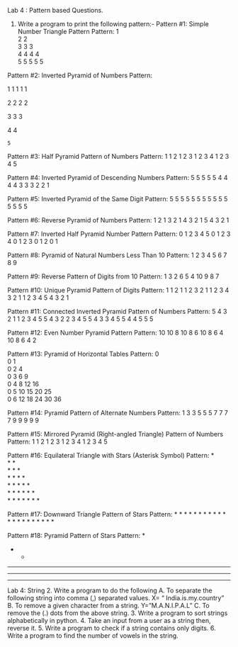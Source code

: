 Lab 4 : Pattern based Questions.
1.	Write a program to print the following pattern:-
Pattern #1: Simple Number Triangle Pattern
Pattern:
1  
2 2  
3 3 3  
4 4 4 4  
5 5 5 5 5

Pattern #2: Inverted Pyramid of Numbers
Pattern:

1 1 1 1 1 

 2 2 2 2 

  3 3 3 

   4 4 

    5

Pattern #3: Half Pyramid Pattern of Numbers
Pattern:
1 
              1 2 
    1 2 3 
  1 2 3 4 
1 2 3 4 5

Pattern #4: Inverted Pyramid of Descending Numbers
Pattern:
5 5 5 5 5 
  4 4 4 4 
    3 3 3 
      2 2 
       1

Pattern #5: Inverted Pyramid of the Same Digit
Pattern:
5 5 5 5 5 
  5 5 5 5 
    5 5 5 
     5 5 
      5

Pattern #6: Reverse Pyramid of Numbers
Pattern:
     1 
     2 1 
    3 2 1 
  4 3 2 1 
5 4 3 2 1

Pattern #7: Inverted Half Pyramid Number Pattern
Pattern:
0 1 2 3 4 5 
0 1 2 3 4 
0 1 2 3 
0 1 2 
0 1

Pattern #8: Pyramid of Natural Numbers Less Than 10
Pattern:
1 
2 3 4 
5 6 7 8 9

Pattern #9: Reverse Pattern of Digits from 10 
Pattern:
1
3 2
6 5 4
10 9 8 7

Pattern #10: Unique Pyramid Pattern of Digits
Pattern:
1 
1 2 1 
1 2 3 2 1 
1 2 3 4 3 2 1 
1 2 3 4 5 4 3 2 1

Pattern #11: Connected Inverted Pyramid Pattern of Numbers
Pattern:
5 4 3 2 1 1 2 3 4 5 
5 4 3 2 2 3 4 5 
5 4 3 3 4 5 
5 4 4 5 
5 5

Pattern #12: Even Number Pyramid Pattern
Pattern:
10 
10 8 
10 8 6 
10 8 6 4 
10 8 6 4 2

Pattern #13: Pyramid of Horizontal Tables
Pattern:
0  
0 1  
0 2 4  
0 3 6 9  
0 4 8 12 16  
0 5 10 15 20 25  
0 6 12 18 24 30 36

Pattern #14: Pyramid Pattern of Alternate Numbers
Pattern:
1 
3 3 
5 5 5 
7 7 7 7 
9 9 9 9 9

Pattern #15: Mirrored Pyramid (Right-angled Triangle) Pattern of Numbers
Pattern:
           1 
         1 2 
      1 2 3 
   1 2 3 4 
 1 2 3 4 5

Pattern #16: Equilateral Triangle with Stars (Asterisk Symbol)
Pattern:
            *   
           * *   
          * * *   
         * * * *   
        * * * * *   
       * * * * * *   
      * * * * * * *

Pattern #17: Downward Triangle Pattern of Stars
Pattern:
        * * * * * * 
         * * * * * 
          * * * * 
           * * * 
            * * 
             * 

Pattern #18: Pyramid Pattern of Stars
Pattern:
* 
* * 
* * * 
* * * * 
* * * * *



Lab 4: String
2.	Write a program to do the following
A. To separate the following string into comma (,) separated values. X= “ India.is.my.country”
B. To remove a given character from a string. Y=”M.A.N.I.P.A.L” 
C. To remove the (.) dots from the above string.
3.	Write a program to sort strings alphabetically in python. 
4.	Take an input from a user as a string then, reverse it.
5.	Write a program to check if a string contains only digits.
6.	Write a program to find the number of vowels in the string.

